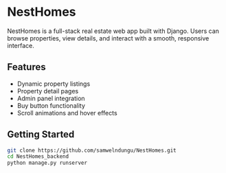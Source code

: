 # NestHomes

NestHomes is a full-stack real estate web app built with Django. Users can browse properties, view details, and interact with a smooth, responsive interface.

## Features
- Dynamic property listings
- Property detail pages
- Admin panel integration
- Buy button functionality
- Scroll animations and hover effects

## Getting Started

```bash
git clone https://github.com/samwelndungu/NestHomes.git
cd NestHomes_backend
python manage.py runserver